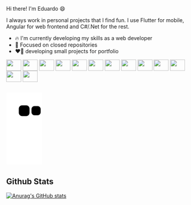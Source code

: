 Hi there! I'm Eduardo 😄

I always work in personal projects that I find fun. I use Flutter for mobile, Angular for web frontend and C#/.Net for the rest.

- :fire: I'm currently developing my skills as a web developer
- :rocket: Focused on closed repositories
- :heart_on_fire: developing small projects for portfolio
  
<div style="display: inline_block">
  <img align="center" alt="" height="30" width="40" src="https://cdn.jsdelivr.net/gh/devicons/devicon/icons/vscode/vscode-original.svg"/>
  <img align="center" alt="" height="30" width="40" src="https://cdn.jsdelivr.net/gh/devicons/devicon/icons/vuejs/vuejs-original.svg" />
  <img align="center" alt="" height="30" width="40" src="https://cdn.jsdelivr.net/gh/devicons/devicon/icons/firebase/firebase-plain.svg"/>
  <img align="center" alt="" height="30" width="40" src="https://cdn.jsdelivr.net/gh/devicons/devicon/icons/docker/docker-original.svg"/>
  <img align="center" alt="" height="30" width="40" src="https://cdn.jsdelivr.net/gh/devicons/devicon/icons/kubernetes/kubernetes-plain.svg"/>
  <img align="center" alt="" height="30" width="40" src="https://cdn.jsdelivr.net/gh/devicons/devicon/icons/dart/dart-original.svg"/>
  <img align="center" alt="" height="30" width="40" src="https://cdn.jsdelivr.net/gh/devicons/devicon/icons/flutter/flutter-original.svg"/>
  <img align="center" alt="" height="30" width="40" src="https://cdn.jsdelivr.net/gh/devicons/devicon/icons/go/go-original-wordmark.svg"/>
  <img align="center" alt="" height="30" width="40" src="https://cdn.jsdelivr.net/gh/devicons/devicon/icons/javascript/javascript-original.svg" />
  <img align="center" alt="" height="30" width="40" src="https://cdn.jsdelivr.net/gh/devicons/devicon/icons/typescript/typescript-original.svg"/>
  <img align="center" alt="" height="30" width="40" src="https://cdn.jsdelivr.net/gh/devicons/devicon/icons/nodejs/nodejs-original.svg" />
  <img align="center" alt="" height="30" width="40" src="https://cdn.jsdelivr.net/gh/devicons/devicon/icons/mysql/mysql-original.svg"/>
  <img align="center" alt="" height="30" width="40" src="https://cdn.jsdelivr.net/gh/devicons/devicon/icons/mongodb/mongodb-original.svg" />
</div>
  
  ##
  
  ![Snake animation](https://github.com/lSilverDev/lSilverDev/blob/output/github-contribution-grid-snake.svg)

## Github Stats
[![Anurag's GitHub stats](https://github-readme-stats.vercel.app/api?username=lSilverDev&count_private=true&show_icons=true&theme=dark)](https://github.com/lSilverDev/github-readme-stats)

